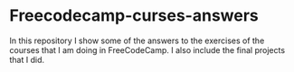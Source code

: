 # Freecodecamp-curses-answers
In this repository I show some of the answers to the exercises of the courses that I am doing in FreeCodeCamp. I also include the final projects that I did.
